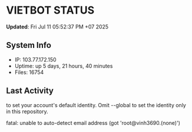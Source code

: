 # VIETBOT STATUS
**Updated**: Fri Jul 11 05:52:37 PM +07 2025

## System Info
- IP: 103.77.172.150
- Uptime: up 5 days, 21 hours, 40 minutes
- Files: 16754

## Last Activity

to set your account's default identity.
Omit --global to set the identity only in this repository.

fatal: unable to auto-detect email address (got 'root@vinh3690.(none)')
